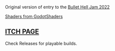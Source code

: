 Original version of entry to the [Bullet Hell Jam 2022](https://itch.io/jam/bullet-hell-jam-2022)

[Shaders from GodotShaders](https://godotshaders.com/)

## [ITCH PAGE](https://riesyeti.itch.io/hell-retaliation)


Check Releases for playable builds.
